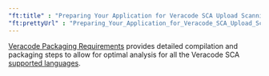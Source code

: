 ```yaml
---
"ft:title" : "Preparing Your Application for Veracode SCA Upload Scanning"
"ft:prettyUrl" : "Preparing_Your_Application_for_Veracode_SCA_Upload_Scanning"
---
```


[Veracode Packaging Requirements](https://docs.veracode.com/r/compilation_packaging) provides detailed compilation and packaging steps to allow for optimal analysis for all the Veracode SCA [supported languages](https://docs.veracode.com/r/c_sca_upload_support).

